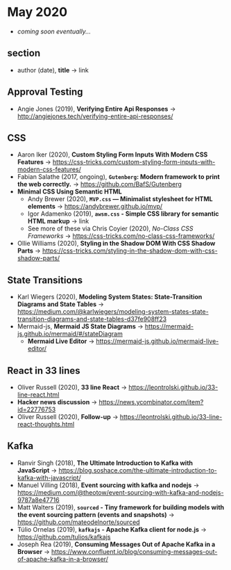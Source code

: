 # May 2020

+ *coming soon eventually...*

## section

+ author (date), **title** &#8594; link

## Approval Testing

+ Angie Jones (2019), **Verifying Entire Api Responses** &#8594; http://angiejones.tech/verifying-entire-api-responses/

## CSS

+ Aaron Iker (2020), **Custom Styling Form Inputs With Modern CSS Features** &#8594; https://css-tricks.com/custom-styling-form-inputs-with-modern-css-features/
+ Fabian Salathe (2017, ongoing), **`Gutenberg`: Modern framework to print the web correctly.** &#8594; https://github.com/BafS/Gutenberg
+ **Minimal CSS Using Semantic HTML**
  + Andy Brewer (2020), **`MVP.css` — Minimalist stylesheet for HTML elements** &#8594; https://andybrewer.github.io/mvp/
  + Igor Adamenko (2019), **`awsm.css` - Simple CSS library for semantic HTML markup** &#8594; link
  + See more of these via Chris Coyier (2020), *No-Class CSS Frameworks* &#8594; https://css-tricks.com/no-class-css-frameworks/
+ Ollie Williams (2020), **Styling in the Shadow DOM With CSS Shadow Parts** &#8594; https://css-tricks.com/styling-in-the-shadow-dom-with-css-shadow-parts/

## State Transitions

+ Karl Wiegers (2020), **Modeling System States: State-Transition Diagrams and State Tables** &#8594;  https://medium.com/@karlwiegers/modeling-system-states-state-transition-diagrams-and-state-tables-d37fe908ff23
+ Mermaid-js, **Mermaid JS State Diagrams** &#8594; https://mermaid-js.github.io/mermaid/#/stateDiagram
  + **Mermaid Live Editor** &#8594; https://mermaid-js.github.io/mermaid-live-editor/

## React in 33 lines

+ Oliver Russell (2020), **33 line React** &#8594; https://leontrolski.github.io/33-line-react.html
+ **Hacker news discussion** &#8594; https://news.ycombinator.com/item?id=22776753
+ Oliver Russell (2020), **Follow-up** &#8594; https://leontrolski.github.io/33-line-react-thoughts.html
  
## Kafka

+ Ranvir Singh (2018), **The Ultimate Introduction to Kafka with JavaScript** &#8594; https://blog.soshace.com/the-ultimate-introduction-to-kafka-with-javascript/
+ Manuel Villing (2018), **Event sourcing with kafka and nodejs** &#8594; https://medium.com/@theotow/event-sourcing-with-kafka-and-nodejs-9787a8e47716
+ Matt Walters (2019), **`sourced` - Tiny framework for building models with the event sourcing pattern (events and snapshots)** &#8594; https://github.com/mateodelnorte/sourced
+ Túlio Ornelas (2019), **`kafkajs` - Apache Kafka client for node.js** &#8594; https://github.com/tulios/kafkajs
+ Joseph Rea (2019), **Consuming Messages Out of Apache Kafka in a Browser** &#8594; https://www.confluent.io/blog/consuming-messages-out-of-apache-kafka-in-a-browser/
